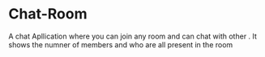 # Chat-Room
A chat Apllication where you can join any room and can chat with other . It shows the numner of members and who are all present in the room
